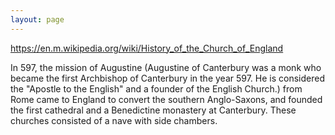 ```yaml
---
layout: page
---
```


https://en.m.wikipedia.org/wiki/History_of_the_Church_of_England

In 597, the mission of Augustine (Augustine of Canterbury was a monk who became the first Archbishop of Canterbury in the year 597. He is considered the "Apostle to the English" and a founder of the English Church.) from Rome came to England to convert the southern Anglo-Saxons, and founded the first cathedral and a Benedictine monastery at Canterbury. These churches consisted of a nave with side chambers.